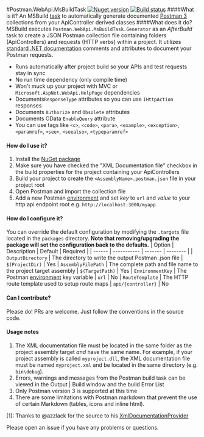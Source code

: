#Postman.WebApi.MsBuildTask
[![Nuget version](https://img.shields.io/nuget/v/Nuget.Core.svg)](http://www.nuget.org)
[![Build status](https://ci.appveyor.com/api/projects/status/fbbjue07o913v0n7/branch/master?svg=true)](https://ci.appveyor.com/project/jamesholcomb/postman-webapi-msbuildtask/branch/master)
####What is it?
An MSBuild [task](https://msdn.microsoft.com/en-us/library/t9883dzc.aspx) to automatically generate documented [Postman 3](http://www.getpostman.com) collections from your ApiController derived classes
####What does it do?
MSBuild executes `Postman.WebApi.MsBuildTask.Generator` as an _AfterBuild_ task to create a JSON Postman collection file containing folders (ApiControllers) and requests (HTTP verbs) within a project.  It utilizes [standard .NET documentation](http://msdn.microsoft.com/en-us/library/5ast78ax.aspx) comments and attributes to document your Postman requests.

* Runs automatically after project build so your APIs and test requests stay in sync
* No run time dependency (only compile time)
* Won't muck up your project with MVC or `Microsoft.AspNet.WebApi.HelpPage` dependencies
* Documents`ResponseType` attributes so you can use `IHttpAction` responses
* Documents `Authorize` and `Obsolete` attributes
* Documents OData `EnableQuery` attribute
* You can use tags like `<c>`, `<code>`, `<para>`, `<example>`, `<exception>`, `<paramref>`, `<see>`, `<seealso>`, `<typeparamref>`
#### How do I use it?
1. Install the [NuGet package](https://www.nuget.org/packages/Postman.WebApi.MsBuildTask)
1. Make sure you have checked the "XML Documentation file" checkbox in the build properties for the project containing your ApiControllers
1. Build your project to create the `<AssemblyName>.postman.json` file in your project root
1. Open Postman and import the collection file
1. Add a new Postman [environment](https://www.getpostman.com/docs/environments) and set _key_ to `url` and _value_ to your http api endpoint root e.g. `http://localhost:3000/myapp`

#### How do I configure it?
You can override the default configuration by modifying the `.targets` file located in the `packages` directory.  __Note that removing/upgrading the package will set the configuration back to the defaults.__
| Option | Description | Default | Required |
| ------ | ----------- | ------- | -------- |
| `OutputDirectory`   | The directory to write the output Postman .json file | `$(ProjectDir)` | Yes
| `AssemblyFilePath` | The complete path and file name to the project target assembly | `$(TargetPath)` | Yes
| `EnvironmentKey`    | The Postman [environment](https://www.getpostman.com/docs/environments) key variable   | `url` | No
| `RouteTemplate` | The HTTP route template used to setup route maps | `api/{controller}` | No
#### Can I contribute?
Please do!  PRs are welcome.  Just follow the conventions in the source code.
#### Usage notes
1. The XML documentation file must be located in the same folder as the project assembly target _and_ have the same name.  For example, if your project assembly is called `myproject.dll`, the XML documentation file must be named `myproject.xml` and be located in the same directory (e.g. `bin\debug`).
1. Errors, warnings and messages from the Postman build task can be viewed in the Output | Build window and the build Error List
1. Only Postman version 3 is supported at this time
1. There are some limitations with Postman markdown that prevent the use of certain Markdown (tables, icons and inline html).

[1]: Thanks to @azzlack for the source to his [XmlDocumentationProvider](https://github.com/azzlack/Microsoft.AspNet.WebApi.HelpPage.Ex)

Please open an issue if you have any problems or questions.
